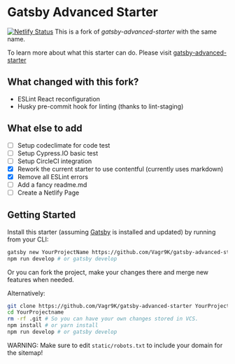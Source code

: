# Gatsby Advanced Starter
[![Netlify Status](https://api.netlify.com/api/v1/badges/3a08136d-50be-45db-a2c5-891090f6ec7f/deploy-status)](https://app.netlify.com/sites/hello4ks-x2a4/deploys)
This is a fork of _gatsby-advanced-starter_ with the same name.

To learn more about what this starter can do. Please visit [gatsby-advanced-starter](https://github.com/Vagr9K/gatsby-advanced-starter)

## What changed with this fork?

- ESLint React reconfiguration
- Husky pre-commit hook for linting (thanks to lint-staging)

## What else to add

- [ ] Setup codeclimate for code test
- [ ] Setup Cypress.IO basic test
- [ ] Setup CircleCI integration
- [x] Rework the current starter to use contentful (currently uses markdown)
- [x] Remove all ESLint errors
- [ ] Add a fancy readme.md
- [ ] Create a Netlify Page

## Getting Started

Install this starter (assuming [Gatsby](https://github.com/gatsbyjs/gatsby/) is installed and updated) by running from your CLI:

```sh
gatsby new YourProjectName https://github.com/Vagr9K/gatsby-advanced-starter
npm run develop # or gatsby develop
```

Or you can fork the project, make your changes there and merge new features when needed.

Alternatively:

```sh
git clone https://github.com/Vagr9K/gatsby-advanced-starter YourProjectName # Clone the project
cd YourProjectname
rm -rf .git # So you can have your own changes stored in VCS.
npm install # or yarn install
npm run develop # or gatsby develop
```

WARNING: Make sure to edit `static/robots.txt` to include your domain for the sitemap!
